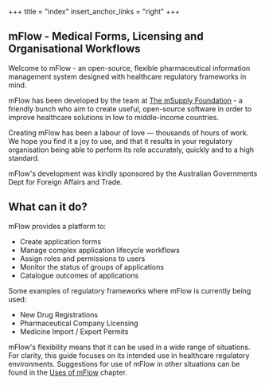 +++
title = "index"
insert_anchor_links = "right"
+++

## mFlow - Medical Forms, Licensing and Organisational Workflows

Welcome to mFlow - an open-source, flexible pharmaceutical information management system designed with healthcare regulatory frameworks in mind.  

mFlow has been developed by the team at [The mSupply Foundation](https://msupply.foundation/about) - a friendly bunch who aim to create useful, open-source software in order to improve healthcare solutions in low to middle-income countries. 

Creating mFlow has been a labour of love — thousands of hours of work. We hope you find it a joy to use, and that it results in your regulatory organisation being able to perform its role accurately, quickly and to a high standard.

mFlow's development was kindly sponsored by the Australian Governments Dept for Foreign Affairs and Trade.

## What can it do?

mFlow provides a platform to:

- Create application forms
- Manage complex application lifecycle workflows
- Assign roles and permissions to users
- Monitor the status of groups of applications
- Catalogue outcomes of applications

Some examples of regulatory frameworks where mFlow is currently being used: 

- New Drug Registrations
- Pharmaceutical Company Licensing
- Medicine Import / Export Permits

mFlow's flexibility means that it can be used in a wide range of situations. For clarity, this guide focuses on its intended use in healthcare regulatory environments. Suggestions for use of mFlow in other situations can be found in the [Uses of mFlow](/getting-started/uses-for-mflow/) chapter.
